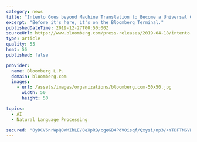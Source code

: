 ```yaml
---
category: news
title: "Intento Goes beyond Machine Translation to Become a Universal Gateway to Best of Breed AI"
excerpt: "Before it's here, it's on the Bloomberg Terminal."
publishedDateTime: 2019-12-27T00:50:00Z
sourceUrl: https://www.bloomberg.com/press-releases/2019-04-18/intento-goes-beyond-machine-translation-to-become-a-universal-gateway-to-best-of-breed-ai
type: article
quality: 55
heat: 55
published: false

provider:
  name: Bloomberg L.P.
  domain: bloomberg.com
  images:
    - url: /assets/images/organizations/bloomberg.com-50x50.jpg
      width: 50
      height: 50

topics:
  - AI
  - Natural Language Processing

secured: "0yDCV6nrWpQ8WMIhLE/0eXpRB/cgeGB4PdV0isqf/Qxysi/np3/+YTDFTNGVBvajqqXiwyDQl2I73Bcr8HHqaXb97m5Jp5NAh4nOXunDmuidC1zR7Gz6Q4O7M1SOWp4Ov+a2SHfLbXXfTJXe14wV588Ja1/LxZlFZbX69Ped8teBuLISt3uRRdprVesBKgAaqz4PdAFvgaI6FXDO2KDD6/tlibVg3EF4B72hkS04IUzQ1u2uNATBtBhx9F4EDxDpp+OCzbuIeZWVg67zFJl58eEZBRbQ0VEbRdaJSs7yDoM=;EaryLZJMaVmeNiP5YnP0JA=="
---
```


